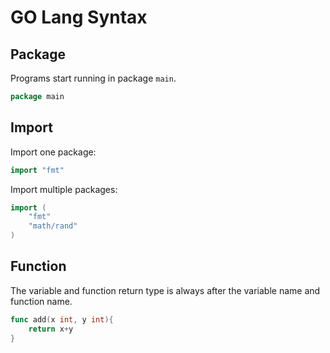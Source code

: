 # GO Lang Syntax

## Package
Programs start running in package `main`.
```go
package main
```
## Import
Import one package:
```go
import "fmt"
```
Import multiple packages:
```go
import (
	"fmt"
	"math/rand"
)
```
## Function
The variable and function return type is always after the variable name and function name.
```go
func add(x int, y int){
	return x+y
}
```
